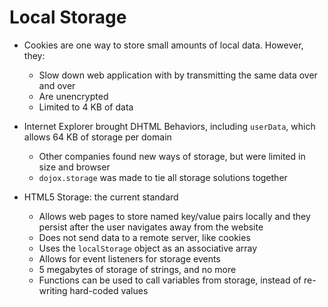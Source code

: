 # Local Storage
- Cookies are one way to store small amounts of local data. However, they:
    - Slow down web application with by transmitting the same data over and over
    - Are unencrypted
    - Limited to 4 KB of data

- Internet Explorer brought DHTML Behaviors, including `userData`, which allows 64 KB of storage per domain
    - Other companies found new ways of storage, but were limited in size and browser
    - `dojox.storage` was made to tie all storage solutions together

- HTML5 Storage: the current standard 
    - Allows web pages to store named key/value pairs locally and they persist after the user navigates away from the website
    - Does not send data to a remote server, like cookies
    - Uses the `localStorage` object as an associative array
    - Allows for event listeners for storage events
    - 5 megabytes of storage of strings, and no more
    - Functions can be used to call variables from storage, instead of re-writing hard-coded values

